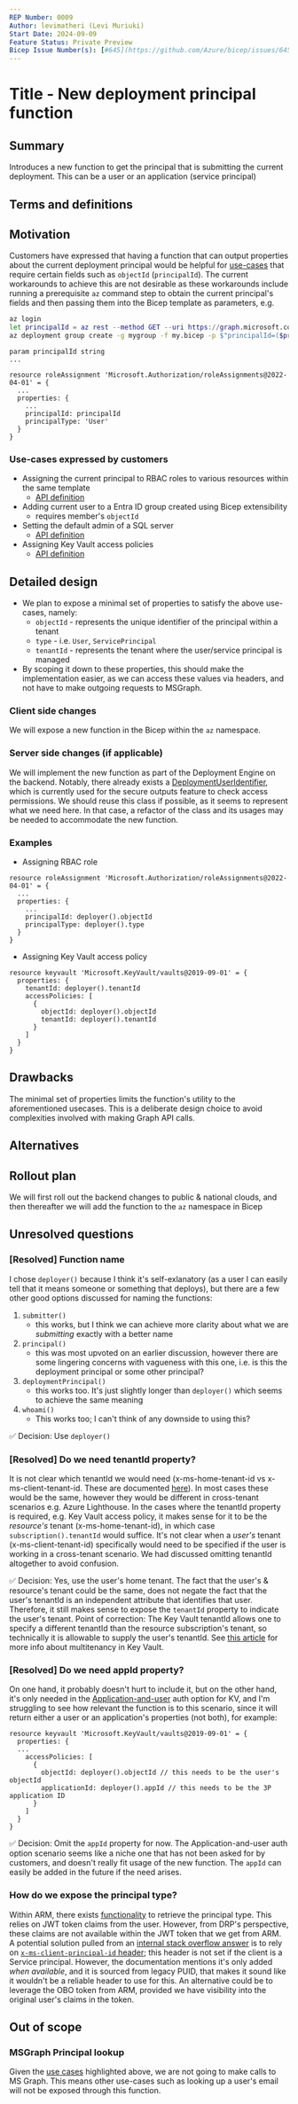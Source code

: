 ```yaml
---
REP Number: 0009
Author: levimatheri (Levi Muriuki)
Start Date: 2024-09-09
Feature Status: Private Preview
Bicep Issue Number(s): [#645](https://github.com/Azure/bicep/issues/645), [#4959](https://github.com/Azure/bicep/issues/4959), [#9969](https://github.com/Azure/bicep/discussions/9969)
---
```


# Title - New deployment principal function

## Summary

Introduces a new function to get the principal that is submitting the current deployment. This can be a user or an application (service principal)

## Terms and definitions

## Motivation

Customers have expressed that having a function that can output properties about the current deployment principal would be helpful for [use-cases](#use-cases-expressed-by-customers) that require certain fields such as `objectId` (`principalId`). The current workarounds to achieve this are not desirable as these workarounds include running a prerequisite `az` command step to obtain the current principal's fields and then passing them into the Bicep template as parameters, e.g.

```sh
az login
let principalId = az rest --method GET --uri https://graph.microsoft.com/v1.0/me | from json | get id
az deployment group create -g mygroup -f my.bicep -p $"principalId=($principalId)"
```

```bicep
param principalId string
...

resource roleAssignment 'Microsoft.Authorization/roleAssignments@2022-04-01' = {
  ...
  properties: {
    ...
    principalId: principalId
    principalType: 'User'
  }
}
```

### Use-cases expressed by customers
- Assigning the current principal to RBAC roles to various resources within the same template
    - [API definition](https://learn.microsoft.com/en-us/azure/templates/microsoft.authorization/roleassignments?pivots=deployment-language-bicep)
- Adding current user to a Entra ID group created using Bicep extensibility 
    - requires member's `objectId`
- Setting the default admin of a SQL server
    - [API definition](https://learn.microsoft.com/en-us/azure/templates/microsoft.sql/servers/administrators?pivots=deployment-language-bicep)
- Assigning Key Vault access policies
    - [API definition](https://learn.microsoft.com/en-us/azure/templates/microsoft.keyvault/vaults/accesspolicies?pivots=deployment-language-bicep#accesspolicyentry)

## Detailed design
- We plan to expose a minimal set of properties to satisfy the above use-cases, namely:
    - `objectId` - represents the unique identifier of the principal within a tenant
    - `type` - i.e. `User`, `ServicePrincipal`
    - `tenantId` - represents the tenant where the user/service principal is managed
- By scoping it down to these properties, this should make the implementation easier, as we can access these values via headers, and not have to make outgoing requests to MSGraph.

### Client side changes
We will expose a new function in the Bicep within the `az` namespace.
### Server side changes (if applicable)
We will implement the new function as part of the Deployment Engine on the backend. 
Notably, there already exists a [DeploymentUserIdentifier](https://msazure.visualstudio.com/One/_git/AzureUX-Deployments?path=/src/Engine/Host/Azure/AzureDeploymentEngine.cs&version=GBmaster&line=671&lineEnd=672&lineStartColumn=1&lineEndColumn=1&lineStyle=plain&_a=contents), which is currently used for the secure outputs feature to check access permissions. We should reuse this class if possible, as it seems to represent what we need here. In that case, a refactor of the class and its usages may be needed to accommodate the new function.

### Examples

- Assigning RBAC role
```bicep
resource roleAssignment 'Microsoft.Authorization/roleAssignments@2022-04-01' = {
  ...
  properties: {
    ...
    principalId: deployer().objectId
    principalType: deployer().type
  }
}
```

- Assigning Key Vault access policy
```bicep
resource keyvault 'Microsoft.KeyVault/vaults@2019-09-01' = {
  properties: {
    tenantId: deployer().tenantId
    accessPolicies: [
      {
        objectId: deployer().objectId
        tenantId: deployer().tenantId
      }
    ]
  }
}
```

## Drawbacks
The minimal set of properties limits the function's utility to the aforementioned usecases. This is a deliberate design choice to avoid complexities involved with making Graph API calls.
## Alternatives

## Rollout plan

We will first roll out the backend changes to public & national clouds, and then thereafter we will add the function to the `az` namespace in Bicep

## Unresolved questions
### [Resolved] Function name

I chose `deployer()` because I think it's self-exlanatory (as a user I can easily tell that it means someone or something that deploys), but there are a few other good options discussed for naming the functions:
1. `submitter()`
   - this works, but I think we can achieve more clarity about what we are _submitting_ exactly with a better name
1. `principal()`
    - this was most upvoted on an earlier discussion, however there are some lingering concerns with vagueness with this one, i.e. is this the deployment principal or some other principal?
1. `deploymentPrincipal()`
   - this works too. It's just slightly longer than `deployer()` which seems to achieve the same meaning
1. `whoami()`
   - This works too; I can't think of any downside to using this?

✅ Decision: Use `deployer()`

### [Resolved] Do we need tenantId property?
It is not clear which tenantId we would need (x-ms-home-tenant-id vs x-ms-client-tenant-id. These are documented [here](https://github.com/Azure/azure-resource-manager-rpc/blob/master/v1.0/common-api-details.md#proxy-request-header-modifications)). In most cases these would be the same, however they would be different in cross-tenant scenarios e.g. Azure Lighthouse. In the cases where the tenantId property is required, e.g. Key Vault access policy, it makes sense for it to be the _resource's_ tenant (x-ms-home-tenant-id), in which case `subscription().tenantId` would suffice. It's not clear when a _user's_ tenant (x-ms-client-tenant-id) specifically would need to be specified if the user is working in a cross-tenant scenario.  We had discussed omitting tenantId altogether to avoid confusion.

✅ Decision: Yes, use the user's home tenant. The fact that the user's & resource's tenant could be the same, does not negate the fact that the user's tenantId is an independent attribute that identifies that user. Therefore, it still makes sense to expose the `tenantId` property to indicate the user's tenant. Point of correction: The Key Vault tenantId allows one to specify a different tenantId than the resource subscription's tenant, so technically it is allowable to supply the user's tenantId. See [this article](https://learn.microsoft.com/en-us/azure/architecture/guide/multitenant/service/key-vault) for more info about multitenancy in Key Vault.

### [Resolved] Do we need appId property?
On one hand, it probably doesn't hurt to include it, but on the other hand, it's only needed in the [Application-and-user](https://learn.microsoft.com/en-us/azure/key-vault/general/security-features#key-vault-authentication-options) auth option for KV, and I'm struggling to see how relevant the function is to this scenario, since it will return either a user or an application's properties (not both), for example:

```bicep
resource keyvault 'Microsoft.KeyVault/vaults@2019-09-01' = {
  properties: {
  ...
    accessPolicies: [
      {
        objectId: deployer().objectId // this needs to be the user's objectId
        applicationId: deployer().appId // this needs to be the 3P application ID
      }
    ]
  }
}
```

✅ Decision: Omit the `appId` property for now. The Application-and-user auth option scenario seems like a niche one that has not been asked for by customers, and doesn't really fit usage of the new function. The `appId` can easily be added in the future if the need arises.

### How do we expose the principal type?
Within ARM, there exists [functionality](https://msazure.visualstudio.com/One/_git/AzureUX-ARM?path=/src/frontdoor/Roles/Frontdoor.Common/Extensions/RequestIdentityExtensions.cs&version=GBmaster&line=452&lineEnd=453&lineStartColumn=1&lineEndColumn=1&lineStyle=plain&_a=contents) to retrieve the principal type. This relies on JWT token claims from the user. However, from DRP's perspective, these claims are not available within the JWT token that we get from ARM. 
A potential solution pulled from an [internal stack overflow answer](https://stackoverflow.microsoft.com/a/249012/172688) is to rely on [`x-ms-client-principal-id` header](https://github.com/cloud-and-ai-microsoft/resource-provider-contract/blob/master/v1.0/common-api-details.md#proxy-request-header-modifications); this header is not set if the client is a Service principal. However, the documentation mentions it's only added _when available_, and it is sourced from legacy PUID, that makes it sound like it wouldn't be a reliable header to use for this.
An alternative could be to leverage the OBO token from ARM, provided we have visibility into the original user's claims in the token. 

## Out of scope

### MSGraph Principal lookup
Given the [use cases](#use-cases-expressed-by-customers) highlighted above, we are not going to make calls to MS Graph. This means other use-cases such as looking up a user's email will not be exposed through this function.

